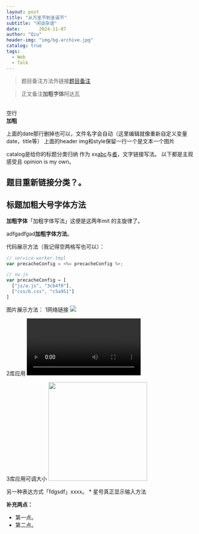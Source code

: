 ```yaml
---
layout: post
title: "从万圣节到圣诞节"
subtitle: "闲谈杂语"
date:       2024-11-07 
author: "Qiu"
header-img: "img/bg-archive.jpg"
catalog: true
tags:
  - Web
  - Talk
---
```


> 题目备注方法外链接[题目备注](https://wwan25)

<div>
  <blockquote>正文备注<b>加粗字体</b>阿达瓦</blockquote>
  <br>空行
  <br><b>加粗</b>
</div>

上面的date那行删掉也可以，文件名字会自动（这里编辑就像重新自定义变量date，title等）
上面的header img和style保留一行一个是文本一个图片

catalog是给你的标题分类归纳
作为 xx[abc](ht/25167289)与[者](httom/p/27853228)，文字链接写法。
以下都是主观感受且 opinion is my own。


题目重新链接分类？。
-------

## 标题加粗大号字体方法
**加粗字体**「加粗字体写法」这便是这两年mit 的主旋律了。

adfgadfgad**加粗字体方法**。


代码展示方法（我记得空两格写也可以）：
```js
// service-worker.tmpl  
var precacheConfig = <%= precacheConfig %>;

// sw.js  
var precacheConfig = [  
  ["js/a.js", "3cb4f0"],   
  ["css/b.css", "c5a951"]  
]
```

图片展示方法：
1网络链接
![](https://pi0_720w.jpg?source=1940ef5c)

2库应用
![](/img/20241107/tree.mp4)

3库应用可调大小
<img class="shadow" src="/img/20241107/tree.mp4" width="260">



另一种表达方式「fdgsdf」xxxx。
\* 星号真正显示输入方法

**补充两点：**

*   第一点。
*   第二点。

